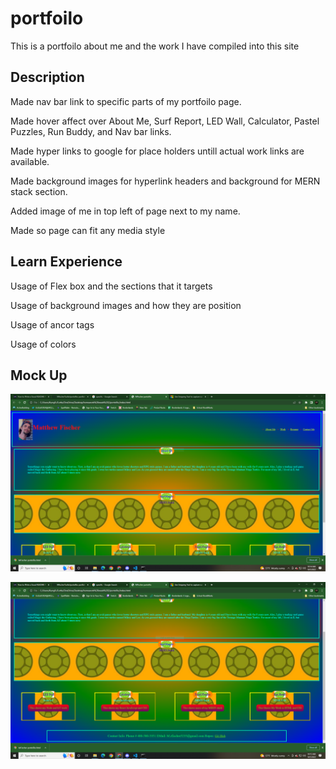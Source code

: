 # portfoilo
This is a portfoilo about me and the work I have compiled into this site

## Description

Made nav bar link to specific parts of my portfoilo page.

Made hover affect over About Me, Surf Report, LED Wall, Calculator, Pastel Puzzles, Run Buddy, 
and Nav bar links.

Made hyper links to google for place holders untill actual work links are available. 

Made background images for hyperlink headers and background for MERN stack section.

Added image of me in top left of page next to my name.

Made so page can fit any media style

## Learn Experience 
Usage of Flex box and the sections that it targets

Usage of background images and how they are position

Usage of ancor tags 

Usage of colors

## Mock Up

![portfolio](assets\images\toppage.PNG)

![portfolio](assets\images\bottomwebpage.PNG)

